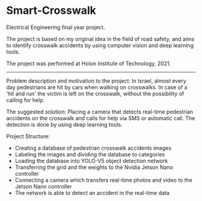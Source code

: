 # Smart-Crosswalk

Electrical Engineering final year project.

The project is based on my original idea in the field of road safety, and aims to identify crosswalk accidents by using computer vision and deep learning tools.

The project was performed at Holon Institute of Technology, 2021.

---------------------------------------------------------------------------------------------------------------------------------

Problem description and motivation to the project:
In Israel, almost every day pedestrians are hit by cars when walking on crosswalks. In case of a 'hit and run' the victim is left on the crosswalk,  without the possibility of calling for help.

The suggested solution:
Placing a camera that detects real-time pedestrian accidents on the crosswalk and calls for help via SMS or automatic call.
The detection is done by using deep learning tools.


Project Structure:
* Creating a database of pedestrian crosswalk accidents images
* Labeling the images and dividing the database to categories
* Loading the database into YOLO-V5 object detection network
* Transferring the grid and the weights to the Nvidia Jetson Nano controller
* Connecting a camera which transfers real-time photos and video to the Jetson Nano controller
* The network is able to detect an accident in the real-time data

